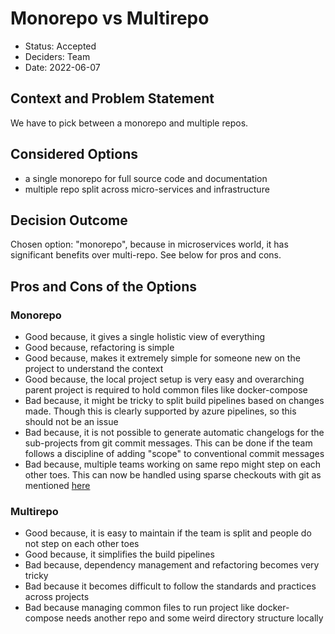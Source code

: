 # Monorepo vs Multirepo

- Status: Accepted
- Deciders: Team
- Date: 2022-06-07

## Context and Problem Statement

We have to pick between a monorepo and multiple repos.

## Considered Options

- a single monorepo for full source code and documentation
- multiple repo split across micro-services and infrastructure

## Decision Outcome

Chosen option: "monorepo", because in microservices world, it has significant benefits over multi-repo. See below for pros and cons.

## Pros and Cons of the Options

### Monorepo

- Good because, it gives a single holistic view of everything
- Good because, refactoring is simple
- Good because, makes it extremely simple for someone new on the project to understand the context
- Good because, the local project setup is very easy and overarching parent project is required to hold common files like docker-compose
- Bad because, it might be tricky to split build pipelines based on changes made. Though this is clearly supported by azure pipelines, so this should not be an issue
- Bad because, it is not possible to generate automatic changelogs for the sub-projects from git commit messages. This can be done if the team follows a discipline of adding "scope" to conventional commit messages
- Bad because, multiple teams working on same repo might step on each other toes. This can now be handled using sparse checkouts with git as mentioned [here](https://github.blog/2020-01-17-bring-your-monorepo-down-to-size-with-sparse-checkout/)

### Multirepo

- Good because, it is easy to maintain if the team is split and people do not step on each other toes
- Good because, it simplifies the build pipelines
- Bad because, dependency management and refactoring becomes very tricky
- Bad because it becomes difficult to follow the standards and practices across projects
- Bad because managing common files to run project like docker-compose needs another repo and some weird directory structure locally
